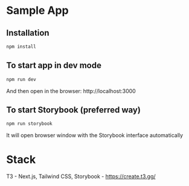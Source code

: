 # Sample App

## Installation

```bash
npm install
```

## To start app in dev mode

```bash
npm run dev
```

And then open in the browser: http://localhost:3000

## To start Storybook (preferred way)

```bash
npm run storybook
```

It will open browser window with the Storybook interface automatically

# Stack

T3 - Next.js, Tailwind CSS, Storybook - https://create.t3.gg/
